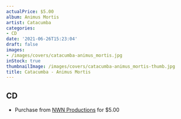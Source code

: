 ```yaml
---
actualPrice: $5.00
album: Animus Mortis
artist: Catacumba
categories:
- CD
date: '2021-06-26T15:23:04'
draft: false
images:
- /images/covers/catacumba-animus_mortis.jpg
inStock: true
thumbnailImage: /images/covers/catacumba-animus_mortis-thumb.jpg
title: Catacumba - Animus Mortis
---
```


## CD
* Purchase from [NWN Productions](http://shop.nwnprod.com/index.php?route=product/product&path=93&product_id=1517&sort=pd.name&order=ASC) for $5.00

